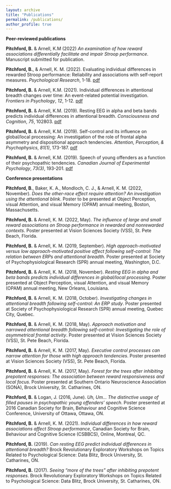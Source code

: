 ```yaml
---
layout: archive
title: "Publications"
permalink: /publications/
author_profile: true
---
```

<b>Peer-reviewed publications</b>

<b>Pitchford, B.</b> & Arnell, K.M (2022) <i>An examination of how reward associations differentially facilitate and impair Stroop performance</i>. Manuscript submitted for publication.

<b>Pitchford, B.</b>, & Arnell, K. M. (2022). Evaluating individual differences in rewarded Stroop performance: Reliability and associations with self-report measures. <i>Psychological Research</i>, 1-18. <a href="brentpitchford.com/files/Pitchford, Arnell - 2022 - Evaluating individual differences in rewarded Stroop performance.pdf">pdf</a>

<b>Pitchford, B.</b> & Arnell, K.M. (2021). Individual differences in attentional breadth changes over time: An event-related potential investigation. <i>Frontiers in Psychology</i>, <i>12</i>, 1-12. <a href="brentpitchford.com/files/Pitchford Arnell 2021_ Individual Differences in Attentional Breadth Changes Over Time An Event-Related Potential Investigation.pdf">pdf</a>


<b>Pitchford, B.</b> & Arnell, K.M. (2019). Resting EEG in alpha and beta bands predicts individual differences in attentional breadth. <i>Consciousness and Cognition</i>, <i>75</i>, 102803. <a href="brentpitchford.com/files/Pitchford, Arnell - 2019 - Resting EEG and Attentional Breadth.pdf">pdf</a>

<b>Pitchford, B.</b> & Arnell, K.M. (2019). Self-control and its influence on global/local processing: An investigation of the role of frontal alpha asymmetry and dispositional approach tendencies. <i>Attention, Perception, & Psychophysics</i>, <i>81(1)</i>, 173-187. <a href="brentpitchford.com/files/Pitchford, Arnell - 2019 - Self-control and its influence on globallocal processing An investigation of the role of frontal alpha as.pdf">pdf</a>

<b>Pitchford, B.</b> & Arnell, K.M. (2019). Speech of young offenders as a function of their psychopathic tendencies. <i>Canadian Journal of Experimental Psychology</i>, <i>73(3)</i>, 193-201. <a href="brentpitchford.com/files/Pitchford, Arnell - 2019 - Speech of young offenders as a function of their psychopathic tendencies.pdf">pdf</a>

<b>Conference presentations</b>

<b>Pitchford, B.</b>, Baker, K. A., Mondloch, C. J., & Arnell, K. M. (2022, November). <i>Does the
other-race effect require attention? An investigation using the attentional blink</i>. Poster to be presented at Object Perception, visual Attention, and visual Memory (OPAM) annual
meeting, Boston, Massachusetts.

<b>Pitchford, B.</b> & Arnell, K. M. (2022, May). <i>The influence of large and small reward associations on Stroop performance in rewarded and nonrewarded contexts</i>. Poster
presented at Vision Sciences Society (VSS), St. Pete Beach, Florida.

<b>Pitchford, B.</b> & Arnell, K. M. (2019, September). <i>High approach-motivated versus low
approach-motivated positive affect following self-control: The relation between ERPs and attentional breadth</i>. Poster presented at Society of Psychophysiological Research (SPR) annual meeting, Washington, D.C.

<b>Pitchford, B.</b> & Arnell, K. M. (2018, November). <i>Resting EEG in alpha and beta bands predicts individual differences in global/local processing</i>. Poster presented at Object Perception, visual Attention, and visual Memory (OPAM) annual meeting, New Orleans, Louisiana.

<b>Pitchford, B.</b> & Arnell, K. M. (2018, October). <i>Investigating changes in attentional breadth following self-control: An ERP study</i>. Poster presented at Society of Psychophysiological Research (SPR) annual meeting, Quebec City, Quebec.

<b>Pitchford, B.</b> & Arnell, K. M. (2018, May). <i>Approach motivation and narrowed attentional
breadth following self-control: Investigating the role of asymmetrical frontal activity</i>. Poster presented at Vision Sciences Society (VSS), St. Pete Beach, Florida.

<b>Pitchford, B.</b> & Arnell, K. M. (2017, May). <i>Executive control processes can narrow attention for those with high approach tendencies</i>. Poster presented at Vision Sciences Society
(VSS), St. Pete Beach, Florida.

<b>Pitchford, B.</b> & Arnell, K. M. (2017, May). <i>Forest for the trees after inhibiting prepotent responses: The association between reward responsiveness and local focus</i>. Poster
presented at Southern Ontario Neuroscience Association (SONA), Brock University, St. Catharines, ON.

<b>Pitchford, B.</b> & Logan, J. (2016, June). <i>Uh, Um… The distinctive usage of filled pauses in psychopathic young offenders’ speech</i>. Poster presented at 2016 Canadian Society for Brain, Behaviour and Cognitive Science Conference, University of Ottawa, Ottawa, ON.

<b>Pitchford, B.</b> & Arnell, K. M. (2021). <i>Individual differences in how reward associations affect Stroop performance</i>, Canadian Society for Brain, Behaviour and Cognitive Science (CSBBCS), Online, Montreal, QC.

<b>Pitchford, B.</b> (2019). <i>Can resting EEG predict individual differences in attentional breadth?</i> Brock Revolutionary Exploratory Workshops on Topics Related to Psychological Science: Data Blitz, Brock University, St. Catharines, ON.

<b>Pitchford, B.</b> (2017). <i>Seeing “more of the trees” after inhibiting prepotent responses</i>. Brock Revolutionary Exploratory Workshops on Topics Related to Psychological Science: Data Blitz, Brock University, St. Catharines, ON.
